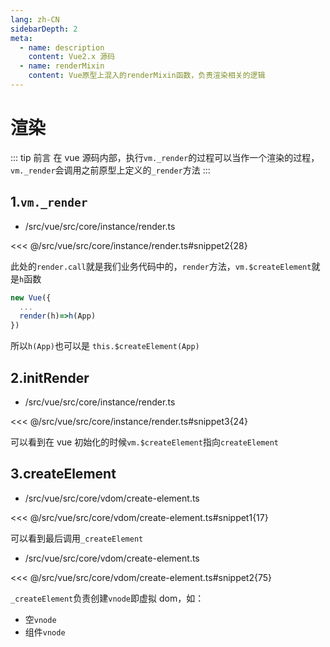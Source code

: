 ```yaml
---
lang: zh-CN
sidebarDepth: 2
meta:
  - name: description
    content: Vue2.x 源码
  - name: renderMixin
    content: Vue原型上混入的renderMixin函数，负责渲染相关的逻辑
---
```


# 渲染

::: tip 前言
在 vue 源码内部，执行`vm._render`的过程可以当作一个渲染的过程，`vm._render`会调用之前原型上定义的`_render`方法
:::

## 1.`vm._render`

- /src/vue/src/core/instance/render.ts

<<< @/src/vue/src/core/instance/render.ts#snippet2{28}

此处的`render.call`就是我们业务代码中的，`render`方法，`vm.$createElement`就是`h`函数

```js
new Vue({
  ...
  render(h)=>h(App)
})
```

所以`h(App)`也可以是 `this.$createElement(App)`

## 2.initRender

- /src/vue/src/core/instance/render.ts

<<< @/src/vue/src/core/instance/render.ts#snippet3{24}

可以看到在 vue 初始化的时候`vm.$createElement`指向`createElement`

## 3.createElement

- /src/vue/src/core/vdom/create-element.ts

<<< @/src/vue/src/core/vdom/create-element.ts#snippet1{17}

可以看到最后调用`_createElement`

- /src/vue/src/core/vdom/create-element.ts

<<< @/src/vue/src/core/vdom/create-element.ts#snippet2{75}

`_createElement`负责创建`vnode`即虚拟 dom，如：

- 空`vnode`
- 组件`vnode`
